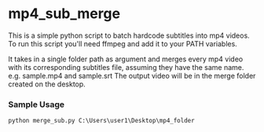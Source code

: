 # mp4_sub_merge
This is a simple python script to batch hardcode subtitles into mp4 videos.
To run this script you'll need ffmpeg and add it to your PATH variables.

It takes in a single folder path as argument and merges every mp4 video with its corresponding subtitles file, assuming they have the same name. e.g. sample.mp4 and sample.srt
The output video will be in the merge folder created on the desktop.

### Sample Usage
```
python merge_sub.py C:\Users\user1\Desktop\mp4_folder
```

